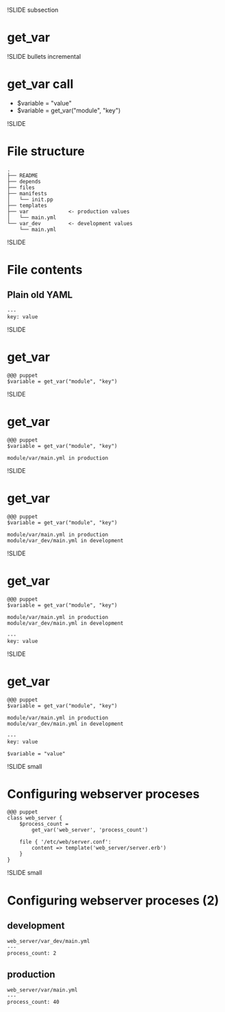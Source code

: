 !SLIDE  subsection
# get\_var #

!SLIDE bullets incremental
# get\_var call #

* $variable = "value"
* $variable = get\_var("module", "key")

!SLIDE
# File structure #

    .
    ├── README
    ├── depends
    ├── files
    ├── manifests
    │   └── init.pp
    ├── templates
    ├── var             <- production values
    │   └── main.yml
    └── var_dev         <- development values
        └── main.yml

!SLIDE
# File contents #

## Plain old YAML ##

    ---
    key: value

!SLIDE 
# get\_var #

    @@@ puppet
    $variable = get_var("module", "key")
    
!SLIDE 
# get\_var #

    @@@ puppet
    $variable = get_var("module", "key")
    
    module/var/main.yml in production

!SLIDE 
# get\_var #

    @@@ puppet
    $variable = get_var("module", "key")
    
    module/var/main.yml in production
    module/var_dev/main.yml in development

!SLIDE 
# get\_var #

    @@@ puppet
    $variable = get_var("module", "key")
    
    module/var/main.yml in production
    module/var_dev/main.yml in development

    ---
    key: value

!SLIDE 
# get\_var #

    @@@ puppet
    $variable = get_var("module", "key")
    
    module/var/main.yml in production
    module/var_dev/main.yml in development

    ---
    key: value

    $variable = "value"

!SLIDE small
# Configuring webserver proceses #

    @@@ puppet
    class web_server {
        $process_count =
            get_var('web_server', 'process_count')

        file { '/etc/web/server.conf':
            content => template('web_server/server.erb')
        }
    }

!SLIDE small
# Configuring webserver proceses (2) #

## development ##

    web_server/var_dev/main.yml
    ---
    process_count: 2

## production ##

    web_server/var/main.yml
    ---
    process_count: 40

